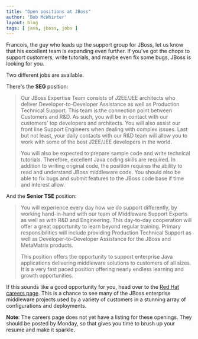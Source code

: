 ```yaml
---
title: "Open positions at JBoss"
author: 'Bob McWhirter'
layout: blog
tags: [ java, jboss, jobs ]
---
```

Francois, the guy who leads up the support group for JBoss, let us know that his excellent team is expanding even further.  If you've got the chops to support customers, write tutorials, and maybe even fix some bugs, JBoss is looking for you.

Two different jobs are available.

There's the <strong>SEG</strong> position:
<blockquote>Our JBoss Expertise Team consists of J2EE/JEE architects who deliver Developer-to-Developer Assistance as well as Production Technical Support. This team is the connection point between Customers and R&amp;D. As such, you will be in contact with our customers' top developers and architects. You will also assist our front line Support Engineers when dealing with complex issues. Last but not least, your daily contacts with our R&amp;D team will allow you to work with some of the best J2EE/JEE developers in the world.

You will also be expected to prepare sample code and write technical tutorials. Therefore, excellent Java coding skills are required. In addition to writing original code, the position requires the ability to read and understand JBoss middleware code. You should also be able to fix bugs and submit features to the JBoss code base if time and interest allow.</blockquote>
And the <strong>Senior TSE</strong> position:
<blockquote>You will experience every day how we do support differently, by working hand-in-hand with our team of Middleware Support Experts as well as with R&amp;D and Engineering. This day-to-day cooperation will offer a great opportunity to learn beyond regular training. Primary responsibilities will include providing Production Technical Support as well as Developer-to-Developer Assistance for the JBoss and MetaMatrix products.

This position offers the opportunity to support enterprise Java applications delivering middleware solutions to customers of all sizes.  It is a very fast paced position offering nearly endless learning and growth opportunities.</blockquote>
If this sounds like a good opportunity for you, head over to the <a href="http://www.redhat.com/about/careers/" title="Red Hat careers">Red Hat careers page</a>.  This is a chance to see many of the JBoss enterprise middleware projects used by a variety of customers in a stunning array of configurations and deployments.

<strong>Note</strong>: The careers page does not yet have a listing for these openings.  They should be posted by Monday, so that gives you time to brush up your resume and make it sparkle.
